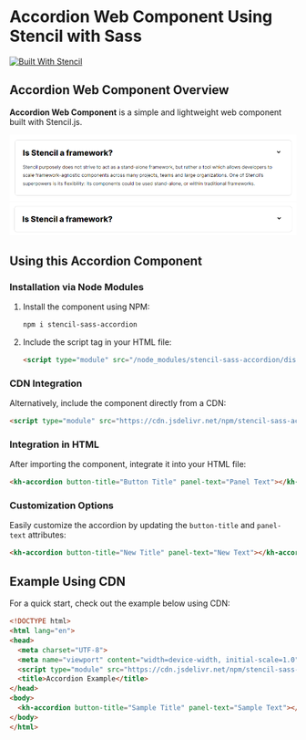 # Accordion Web Component Using Stencil with Sass

[![Built With Stencil](https://img.shields.io/badge/-Built%20With%20Stencil-16161d.svg?logo=data%3Aimage%2Fsvg%2Bxml%3Bbase64%2CPD94bWwgdmVyc2lvbj0iMS4wIiBlbmNvZGluZz0idXRmLTgiPz4KPCEtLSBHZW5lcmF0b3I6IEFkb2JlIElsbHVzdHJhdG9yIDE5LjIuMSwgU1ZHIEV4cG9ydCBQbHVnLUluIC4gU1ZHIFZlcnNpb246IDYuMDAgQnVpbGQgMCkgIC0tPgo8c3ZnIHZlcnNpb249IjEuMSIgaWQ9IkxheWVyXzEiIHhtbG5zPSJodHRwOi8vd3d3LnczLm9yZy8yMDAwL3N2ZyIgeG1sbnM6eGxpbms9Imh0dHA6Ly93d3cudzMub3JnLzE5OTkveGxpbmsiIHg9IjBweCIgeT0iMHB4IgoJIHZpZXdCb3g9IjAgMCA1MTIgNTEyIiBzdHlsZT0iZW5hYmxlLWJhY2tncm91bmQ6bmV3IDAgMCA1MTIgNTEyOyIgeG1sOnNwYWNlPSJwcmVzZXJ2ZSI%2BCjxzdHlsZSB0eXBlPSJ0ZXh0L2NzcyI%2BCgkuc3Qwe2ZpbGw6I0ZGRkZGRjt9Cjwvc3R5bGU%2BCjxwYXRoIGNsYXNzPSJzdDAiIGQ9Ik00MjQuNywzNzMuOWMwLDM3LjYtNTUuMSw2OC42LTkyLjcsNjguNkgxODAuNGMtMzcuOSwwLTkyLjctMzAuNy05Mi43LTY4LjZ2LTMuNmgzMzYuOVYzNzMuOXoiLz4KPHBhdGggY2xhc3M9InN0MCIgZD0iTTQyNC43LDI5Mi4xSDE4MC40Yy0zNy42LDAtOTIuNy0zMS05Mi43LTY4LjZ2LTMuNkgzMzJjMzcuNiwwLDkyLjcsMzEsOTIuNyw2OC42VjI5Mi4xeiIvPgo8cGF0aCBjbGFzcz0ic3QwIiBkPSJNNDI0LjcsMTQxLjdIODcuN3YtMy42YzAtMzcuNiw1NC44LTY4LjYsOTIuNy02OC42SDMzMmMzNy45LDAsOTIuNywzMC43LDkyLjcsNjguNlYxNDEuN3oiLz4KPC9zdmc%2BCg%3D%3D&colorA=16161d&style=flat-square)](https://stenciljs.com)

## Accordion Web Component Overview

**Accordion Web Component** is a simple and lightweight web component built with Stencil.js.

![Accordion Opened](screenshots/accordion-open.png)
![Accordion Closed](screenshots/accordion-close.png)

## Using this Accordion Component

### Installation via Node Modules

1. Install the component using NPM:

   ```bash
   npm i stencil-sass-accordion
   ```

2. Include the script tag in your HTML file:

   ```html
   <script type="module" src="/node_modules/stencil-sass-accordion/dist/stencil-sass-accordion/stencil-sass-accordion.esm.js"></script>
   ```

### CDN Integration

Alternatively, include the component directly from a CDN:

```html
<script type="module" src="https://cdn.jsdelivr.net/npm/stencil-sass-accordion@0.0.4/dist/stencil-sass-accordion/stencil-sass-accordion.esm.js"></script>
```

### Integration in HTML

After importing the component, integrate it into your HTML file:

```html
<kh-accordion button-title="Button Title" panel-text="Panel Text"></kh-accordion>
```

### Customization Options

Easily customize the accordion by updating the `button-title` and `panel-text` attributes:

```html
<kh-accordion button-title="New Title" panel-text="New Text"></kh-accordion>
```

## Example Using CDN

For a quick start, check out the example below using CDN:

```html
<!DOCTYPE html>
<html lang="en">
<head>
  <meta charset="UTF-8">
  <meta name="viewport" content="width=device-width, initial-scale=1.0">
  <script type="module" src="https://cdn.jsdelivr.net/npm/stencil-sass-accordion@0.0.4/dist/stencil-sass-accordion/stencil-sass-accordion.esm.js"></script>
  <title>Accordion Example</title>
</head>
<body>
  <kh-accordion button-title="Sample Title" panel-text="Sample Text"></kh-accordion>
</body>
</html>
```